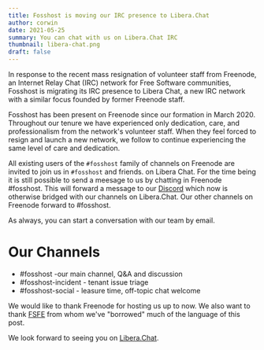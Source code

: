 ```yaml
---
title: Fosshost is moving our IRC presence to Libera.Chat
author: corwin
date: 2021-05-25
summary: You can chat with us on Libera.Chat IRC
thumbnail: libera-chat.png
draft: false
---
```


In response to the recent mass resignation of volunteer staff from Freenode, an Internet Relay Chat (IRC) network for Free Software communities, Fosshost is migrating its IRC presence to Libera Chat, a new IRC network with a similar focus founded by former Freenode staff.

Fosshost has been present on Freenode since our formation in March 2020.  Throughout our tenure we have experienced only dedication, care, and professionalism from the network's volunteer staff. When they feel forced to resign and launch a new network, we follow to continue experiencing the same level of care and dedication.

All existing users of the `#fosshost` family of channels on Freenode are invited to join us in `#fosshost` and friends. on Libera Chat.
For the time being it is still possible to send a meesage to us by chatting in Freenode #fosshost.  This will forward a message to our [Discord](https://discord.gg/pEU5eZ9hhh) which now is otherwise bridged with our channels on Libera.Chat.  Our other channels on Freenode forward to #fosshost.

As always, you can start a conversation with our team by email.

# Our Channels

 * #fosshost -our main channel, Q&A and discussion
 * #fosshost-incident - tenant issue triage
 * #fosshost-social - leasure time, off-topic chat welcome

We would like to thank Freenode for hosting us up to now.  We also want to thank [FSFE](https://fsfe.org/) from whom we've "borrowed" much of the language of this post.

We look forward to seeing you on [Libera.Chat](https://libera.chat).
